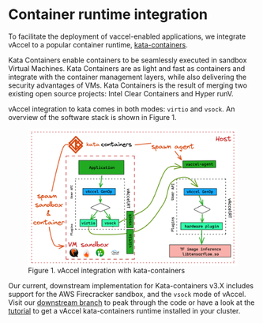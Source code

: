 # Container runtime integration

To facilitate the deployment of vaccel-enabled applications, we integrate
vAccel to a popular container runtime,
[kata-containers](https://katacontainers.io).

Kata Containers enable containers to be seamlessly executed in sandbox Virtual
Machines. Kata Containers are as light and fast as containers and integrate
with the container management layers, while also delivering the security
advantages of VMs. Kata Containers is the result of merging two existing open
source projects: Intel Clear Containers and Hyper runV.

vAccel integration to kata comes in both modes: `virtio` and `vsock`. An
overview of the software stack is shown in Figure 1.

<figure>
  <img src="/img/vaccel-vm-kata.png" width="600" align=left />
  <figcaption>Figure 1. vAccel integration with kata-containers</figcaption>
</figure>

Our current, downstream implementation for Kata-containers v3.X includes support for the AWS Firecracker sandbox, and the `vsock` mode of vAccel. Visit our [downstream branch](https://github.com/nubificus/kata-containers/tree/vaccel-v3.0) to peak through the code or have a look at the [tutorial](kata_vaccel.md) to get a vAccel kata-containers runtime installed in your cluster.
